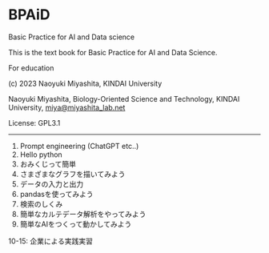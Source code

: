 # BPAiD
Basic Practice for AI and Data science

This is the text book for Basic Practice for AI and Data Science.

For education

(c) 2023 Naoyuki Miyashita, KINDAI University

Naoyuki Miyashita, Biology-Oriented Science and Technology, KINDAI University, miya@miyashita_lab.net

License: GPL3.1

----------------------------------------

1. Prompt engineering (ChatGPT etc..)
2. Hello python
3. おみくじって簡単
4. さまざまなグラフを描いてみよう
5. データの入力と出力
6. pandasを使ってみよう
7. 検索のしくみ
8. 簡単なカルテデータ解析をやってみよう
9. 簡単なAIをつくって動かしてみよう

10-15: 企業による実践実習
